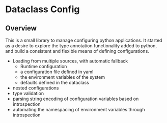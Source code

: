 # Dataclass Config

## Overview

This is a small library to manage configuring python applications. It started as a desire to explore the type annotation
functionality added to python, and build a consistent and flexible means of defining configurations.

- Loading from multiple sources, with automatic fallback
  - Runtime configuration
  - a configuration file defined in yaml
  - the environment variables of the system
  - defaults defined in the dataclass
- nested configurations
- type validation
- parsing string encoding of configuration variables based on introspection
- automating the namespacing of environment variables through introspection
